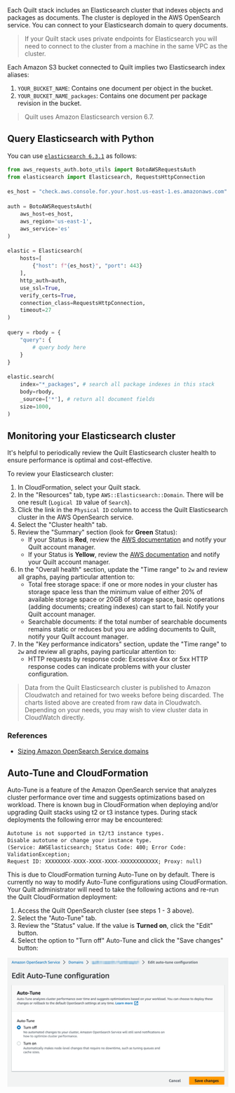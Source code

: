 <!-- markdownlint-disable -->

Each Quilt stack includes an Elasticsearch cluster that indexes
objects and packages as documents. The cluster is deployed in the
AWS OpenSearch service. You can connect to your Elasticsearch
domain to query documents.

> If your Quilt stack uses private endpoints for Elasticsearch you will need to
> connect to the cluster from a machine in the same VPC as the cluster.

Each Amazon S3 bucket connected to Quilt implies two Elasticsearch index aliases:
1. `YOUR_BUCKET_NAME`: Contains one document per object in the bucket.
2. `YOUR_BUCKET_NAME_packages`: Contains one document per package revision in the bucket.

> Quilt uses Amazon Elasticsearch version 6.7.

## Query Elasticsearch with Python

You can use [`elasticsearch
6.3.1`](https://elasticsearch-py.readthedocs.io/en/6.3.1/) as
follows:

<!--pytest.mark.skip-->
```python
from aws_requests_auth.boto_utils import BotoAWSRequestsAuth
from elasticsearch import Elasticsearch, RequestsHttpConnection

es_host = "check.aws.console.for.your.host.us-east-1.es.amazonaws.com"

auth = BotoAWSRequestsAuth(
    aws_host=es_host,
    aws_region='us-east-1',
    aws_service='es'
)

elastic = Elasticsearch(
    hosts=[
        {"host": f"{es_host}", "port": 443}
    ],
    http_auth=auth,
    use_ssl=True,
    verify_certs=True,
    connection_class=RequestsHttpConnection,
    timeout=27
)

query = rbody = {
    "query": {
        # query body here
    }
}

elastic.search(
    index="*_packages", # search all package indexes in this stack
    body=rbody,
    _source=['*'], # return all document fields
    size=1000,
)
```

## Monitoring your Elasticsearch cluster

It's helpful to periodically review the Quilt Elasticsearch cluster
health to ensure performance is optimal and cost-effective.

To review your Elasticsearch cluster:

1. In CloudFormation, select your Quilt stack.
1. In the "Resources" tab, type `AWS::Elasticsearch::Domain`. There
will be one result (`Logical ID` value of `Search`).
1. Click the link in the `Physical ID` column to access the Quilt
Elasticsearch cluster in the AWS OpenSearch service.
1. Select the "Cluster health" tab.
1. Review the "Summary" section (look for **Green** Status):
   - If your Status is **Red**, review the [AWS
   documentation](https://docs.aws.amazon.com/opensearch-service/latest/developerguide/handling-errors.html#handling-errors-red-cluster-status)
   and notify your Quilt account manager.
   - If your Status is **Yellow**, review the [AWS
   documentation](https://docs.aws.amazon.com/opensearch-service/latest/developerguide/handling-errors.html#handling-errors-yellow-cluster-status)
   and notify your Quilt account manager.
1. In the "Overall health" section, update the "Time range" to `2w`
and review all graphs, paying particular attention to:
    - Total free storage space: if one or more nodes in your cluster
    has storage space less than the minimum value of either 20% of
    available storage space or 20GB of storage space, basic operations
    (adding documents; creating indexes) can start to fail. Notify your
    Quilt account manager.
    - Searchable documents: if the total number of searchable documents
    remains static or reduces but you are adding documents to Quilt,
    notify your Quilt account manager.
1. In the "Key performance indicators" section, update the "Time
range" to `2w` and review all graphs, paying particular attention
to:
    - HTTP requests by response code: Excessive 4xx or 5xx HTTP
    response codes can indicate problems with your cluster
    configuration.

> Data from the Quilt Elasticsearch cluster is published to Amazon
Cloudwatch and retained for two weeks before being discarded. The
charts listed above are created from raw data in Cloudwatch. Depending
on your needs, you may wish to view cluster data in CloudWatch
directly.

### References

- [Sizing Amazon OpenSearch Service
domains](https://docs.aws.amazon.com/opensearch-service/latest/developerguide/sizing-domains.html)

## Auto-Tune and CloudFormation

Auto-Tune is a feature of the Amazon OpenSearch service that analyzes
cluster performance over time and suggests optimizations based on
workload. There is known bug in CloudFormation when deploying and/or
upgrading Quilt stacks using t2 or t3 instance types. During stack
deployments the following error may be encountered:

```
Autotune is not supported in t2/t3 instance types.
Disable autotune or change your instance type.
(Service: AWSElasticsearch; Status Code: 400; Error Code: ValidationException;
Request ID: XXXXXXXX-XXXX-XXXX-XXXX-XXXXXXXXXXXX; Proxy: null)
```

This is due to CloudFormation turning Auto-Tune on by default. There
is currently no way to modify Auto-Tune configurations using
CloudFormation. Your Quilt administrator will need to take the following
actions and re-run the Quilt CloudFormation deployment:

1. Access the Quilt OpenSearch cluster (see steps 1 - 3 above).
1. Select the "Auto-Tune" tab.
1. Review the "Status" value. If the value is **Turned on**, click the "Edit" button.
1. Select the option to "Turn off" Auto-Tune and click the "Save changes" button:

![Auto-Tune configuration](../imgs/elastic-search-autotune.png)
